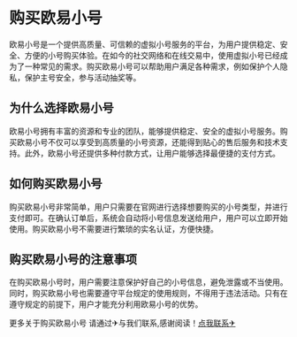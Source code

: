 # 购买欧易小号

欧易小号是一个提供高质量、可信赖的虚拟小号服务的平台，为用户提供稳定、安全、方便的小号购买体验。在如今的社交网络和在线交易中，使用虚拟小号已经成为了一种常见的需求。购买欧易小号可以帮助用户满足各种需求，例如保护个人隐私，保护主号安全，参与活动抽奖等。

## 为什么选择欧易小号

欧易小号拥有丰富的资源和专业的团队，能够提供稳定、安全的虚拟小号服务。购买欧易小号不仅可以享受到高质量的小号资源，还能得到贴心的售后服务和技术支持。此外，欧易小号还提供多种付款方式，让用户能够选择最便捷的支付方式。

## 如何购买欧易小号

购买欧易小号非常简单，用户只需要在官网进行选择想要购买的小号类型，并进行支付即可。在确认订单后，系统会自动将小号信息发送给用户，用户可以立即开始使用。购买欧易小号不需要进行繁琐的实名认证，方便快捷。

## 购买欧易小号的注意事项

在购买欧易小号时，用户需要注意保护好自己的小号信息，避免泄露或不当使用。同时，购买欧易小号也需要遵守平台规定的使用规则，不得用于违法活动。只有在遵守规定的前提下，用户才能充分利用欧易小号的优势。

更多关于购买欧易小号 请通过✈与我们联系,感谢阅读！[点我联系✈](https://img.k02.cc)